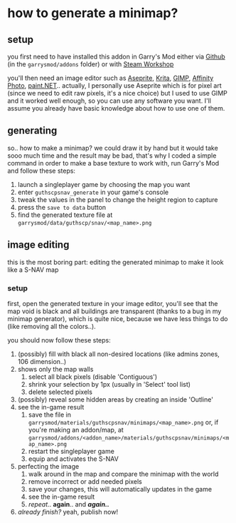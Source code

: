# how to generate a minimap?
##  setup
you first need to have installed this addon in Garry's Mod either via [Github](https://github.com/Guthen/guthscpsnav/archive/refs/heads/master.zip) (in the `garrysmod/addons` folder) or with [Steam Workshop](https://steamcommunity.com/sharedfiles/filedetails/?id=2139521265)

you'll then need an image editor such as [Aseprite](https://www.aseprite.org/), [Krita](https://krita.org/), [GIMP](https://www.gimp.org/), [Affinity Photo](https://affinity.serif.com/fr/photo/), [paint.NET](https://www.getpaint.net/)..
actually, I personally use Aseprite which is for pixel art (since we need to edit raw pixels, it's a nice choice) but I used to use GIMP and it worked well enough, so you can use any software you want. I'll assume you already have basic knowledge about how to use one of them.

##  generating
so.. how to make a minimap? we could draw it by hand but it would take sooo much time and the result may be bad, that's why I coded a simple command in order to make a base texture to work with, run Garry's Mod and follow these steps:
1. launch a singleplayer game by choosing the map you want
2. enter `guthscpsnav_generate` in your game's console
3. tweak the values in the panel to change the height region to capture
4. press the `save to data` button
5. find the generated texture file at `garrysmod/data/guthscp/snav/<map_name>.png`

##  image editing
this is the most boring part: editing the generated minimap to make it look like a S-NAV map

### setup
first, open the generated texture in your image editor, you'll see that the map void is black and all buildings are transparent (thanks to a bug in my minimap generator), which is quite nice, because we have less things to do (like removing all the colors..).

you should now follow these steps:
1. (possibly) fill with black all non-desired locations (like admins zones, 106 dimension..) 
2. shows only the map walls
	1. select all black pixels (disable 'Contiguous')
	2. shrink your selection by 1px (usually in 'Select' tool list)
	3. delete selected pixels
3. (possibly) reveal some hidden areas by creating an inside 'Outline' 
4. see the in-game result
	1. save the file in `garrysmod/materials/guthscpsnav/minimaps/<map_name>.png` or, if you're making an addon/map, at `garrysmod/addons/<addon_name>/materials/guthscpsnav/minimaps/<map_name>.png`
	2. restart the singleplayer game
	3. equip and activates the S-NAV
5. perfecting the image
	1. walk around in the map and compare the minimap with the world 
	2. remove incorrect or add needed pixels
	3. save your changes, this will automatically updates in the game
	4. see the in-game result
	5. *repeat*.. **again**.. and ***again..***
6. *already finish?* yeah, publish now!

